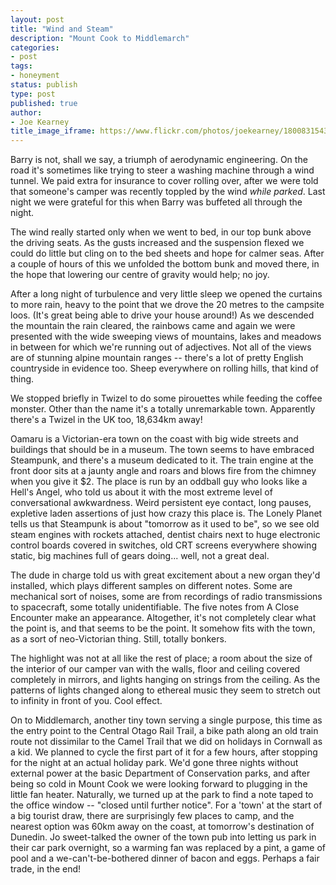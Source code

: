 ```yaml
---
layout: post
title: "Wind and Steam"
description: "Mount Cook to Middlemarch"
categories:
- post
tags:
- honeyment
status: publish
type: post
published: true
author:
- Joe Kearney
title_image_iframe: https://www.flickr.com/photos/joekearney/18008315439/in/album-72157652379606419/player/
---
```


Barry is not, shall we say, a triumph of aerodynamic engineering. On the road it's sometimes like trying to steer a washing machine through a wind tunnel. We paid extra for insurance to cover rolling over, after we were told that someone's camper was recently toppled by the wind _while parked_. Last night we were grateful for this when Barry was buffeted all through the night.

The wind really started only when we went to bed, in our top bunk above the driving seats. As the gusts increased and the suspension flexed we could do little but cling on to the bed sheets and hope for calmer seas. After a couple of hours of this we unfolded the bottom bunk and moved there, in the hope that lowering our centre of gravity would help; no joy.

After a long night of turbulence and very little sleep we opened the curtains to more rain, heavy to the point that we drove the 20 metres to the campsite loos. (It's great being able to drive your house around!) As we descended the mountain the rain cleared, the rainbows came and again we were presented with the wide sweeping views of mountains, lakes and meadows in between for which we're running out of adjectives. Not all of the views are of stunning alpine mountain ranges -- there's a lot of pretty English countryside in evidence too. Sheep everywhere on rolling hills, that kind of thing.

We stopped briefly in Twizel to do some pirouettes while feeding the coffee monster. Other than the name it's a totally unremarkable town. Apparently there's a Twizel in the UK too, 18,634km away!

Oamaru is a Victorian-era town on the coast with big wide streets and buildings that should be in a museum. The town seems to have embraced Steampunk, and there's a museum dedicated to it. The train engine at the front door sits at a jaunty angle and roars and blows fire from the chimney when you give it $2. The place is run by an oddball guy who looks like a Hell's Angel, who told us about it with the most extreme level of conversational awkwardness. Weird persistent eye contact, long pauses, expletive laden assertions of just how crazy this place is. The Lonely Planet tells us that Steampunk is about "tomorrow as it used to be", so we see old steam engines with rockets attached, dentist chairs next to huge electronic control boards covered in switches, old CRT screens everywhere showing static, big machines full of gears doing... well, not a great deal.

The dude in charge told us with great excitement about a new organ they'd installed, which plays different samples on different notes. Some are mechanical sort of noises, some are from recordings of radio transmissions to spacecraft, some totally unidentifiable. The five notes from A Close Encounter make an appearance. Altogether, it's not completely clear what the point is, and that seems to be the point. It somehow fits with the town, as a sort of neo-Victorian thing. Still, totally bonkers.

The highlight was not at all like the rest of place; a room about the size of the interior of our camper van with the walls, floor and ceiling covered completely in mirrors, and lights hanging on strings from the ceiling. As the patterns of lights changed along to ethereal music they seem to stretch out to infinity in front of you. Cool effect.

On to Middlemarch, another tiny town serving a single purpose, this time as the entry point to the Central Otago Rail Trail, a bike path along an old train route not dissimilar to the Camel Trail that we did on holidays in Cornwall as a kid. We planned to cycle the first part of it for a few hours, after stopping for the night at an actual holiday park. We'd gone three nights without external power at the basic Department of Conservation parks, and after being so cold in Mount Cook we were looking forward to plugging in the little fan heater. Naturally, we turned up at the park to find a note taped to the office window -- "closed until further notice". For a 'town' at the start of a big tourist draw, there are surprisingly few places to camp, and the nearest option was 60km away on the coast, at tomorrow's destination of Dunedin. Jo sweet-talked the owner of the town pub into letting us park in their car park overnight, so a warming fan was replaced by a pint, a game of pool and a we-can't-be-bothered dinner of bacon and eggs. Perhaps a fair trade, in the end!
